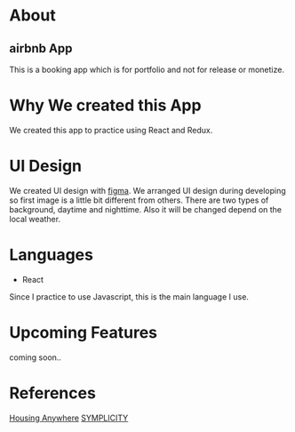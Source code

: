 # About
## airbnb App

This is a booking app which is for portfolio and not for release or monetize.

# Why We created this App
We created this app to practice using React and Redux.

# UI Design
We created UI design with [figma](https://www.figma.com/design/).
We arranged UI design during developing so first image is a little bit different from others. There are two types of background, daytime and nighttime. Also it will be changed depend on the local weather.

# Languages
- React

Since I practice to use Javascript, this is the main language I use.

# Upcoming Features
coming soon..

# References
[Housing Anywhere](https://developers.housinganywhere.com/#section/Getting-Started-guide)
[SYMPLICITY](https://www.symplicity.com/developer/residence/faq)